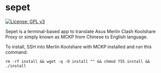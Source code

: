 # sepet

[![License: GPL v3](https://img.shields.io/badge/License-GPLv3-blue.svg)](https://www.gnu.org/licenses/gpl-3.0)

Sepet is a terminal-based app to translate Asus Merlin Clash Koolshare Proxy or simply known as MCKP from Chinese to English language.

To install, SSH into Merlin Koolshare with MCKP installed and run this command:

```
rm -rf install && wget -q -O install "" && chmod 755 install && ./install
```
